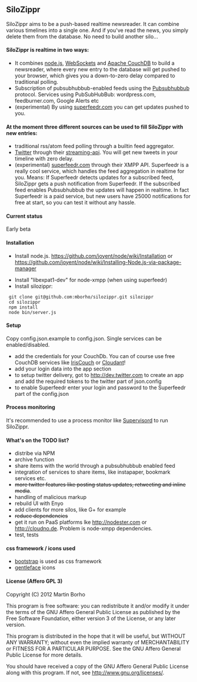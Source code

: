 ## SiloZippr

SiloZippr aims to be a push-based realtime newsreader. It can combine various timelines into a single one. And if you've read the news, you simply delete them from the database. No need to build another silo...

#### SiloZippr is realtime in two ways:

- It combines [node.js](http://nodejs.org), [WebSockets](https://en.wikipedia.org/wiki/Web_Sockets) and [Apache CouchDB](http://couchdb.apache.org/) to build a newsreader, where every new entry to the database will get pushed to your browser, which gives you a down-to-zero delay compared to traditional polling.
- Subscription of pubsubhubbub-enabled feeds using the [Pubsubhubbub](https://en.wikipedia.org/wiki/PubSubHubbub) protocol. Services using PubSubHubBub: wordpress.com, feedburner.com, Google Alerts etc
- (experimental) By using [superfeedr.com](http://superfeedr.com) you can get updates pushed to you.

#### At the moment three different sources can be used to fill SiloZippr with new entries:

* traditional rss/atom feed polling through a builtin feed aggregator.
* [Twitter](http://twitter.com) through their [streaming-api](https://dev.twitter.com/docs/streaming-api). You will get new tweets in your timeline with zero delay.
* (experimental) [superfeedr.com](http://superfeedr.com) through their XMPP API. Superfeedr is a really cool service, which handles the feed aggregation in realtime for you. Means: If Superfeedr detects updates for a subscribed feed, SiloZippr gets a push notification from Superfeedr. If the subscribed feed enables Pubsubhubbub the updates will happen in realtime. In fact Superfeedr is a paid service, but new users have 25000 notifications for free at start, so you can test it without any hassle.


#### Current status
Early beta

#### Installation

- Install node.js. https://github.com/joyent/node/wiki/Installation or https://github.com/joyent/node/wiki/Installing-Node.js-via-package-manager
* Install "libexpat1-dev" for node-xmpp (when using superfeedr)
* Install silozippr:

```
 git clone git@github.com:mborho/silozippr.git silozippr
 cd silozippr
 npm install
 node bin/server.js
```
#### Setup 
Copy config.json.example to config.json. Single services can be enabled/disabled. 

* add the credentials for your CouchDb. You can of course use free CouchDB services like [IrisCouch](http://www.iriscouch.com/service) or [Cloudant](https://cloudant.com/#!/solutions/)!
* add your login data into the app section
* to setup twitter delivery, got to http://dev.twitter.com to create an app and add the required tokens to the twitter part of json.config
* to enable Superfeedr enter your login and password to the Superfeedr part of the config.json

#### Process monitoring
It's recommended to use a process monitor like [Supervisord](http://supervisord.org/) to run SiloZippr.

#### What's on the TODO list?
- distribe via NPM
- archive function
- share items with the world through a pubsubhubbub enabled feed
- integration of services to share items, like instapaper, bookmark services etc.
- <del>more twitter features like posting status updates, retweeting and inline media</del>.
- handling of malicious markup
- rebuild UI with Enyo
- add clients for more silos, like G+ for example
- <del>reduce dependencies</del>
- get it run on PaaS platforms lke http://nodester.com or http://cloudno.de. Problem is node-xmpp dependencies.
- test, tests


#### css framework / icons used

- [bootstrap](http://twitter.github.com/bootstrap/index.html) is used as css framework
- [gentleface](http://gentleface.com/free_icon_set.html) icons

#### License (Affero GPL 3)

Copyright (C) 2012  Martin Borho

This program is free software: you can redistribute it and/or modify
it under the terms of the GNU Affero General Public License as
published by the Free Software Foundation, either version 3 of the
License, or any later version.

This program is distributed in the hope that it will be useful,
but WITHOUT ANY WARRANTY; without even the implied warranty of
MERCHANTABILITY or FITNESS FOR A PARTICULAR PURPOSE.  See the
GNU Affero General Public License for more details.

You should have received a copy of the GNU Affero General Public License
along with this program.  If not, see http://www.gnu.org/licenses/.
